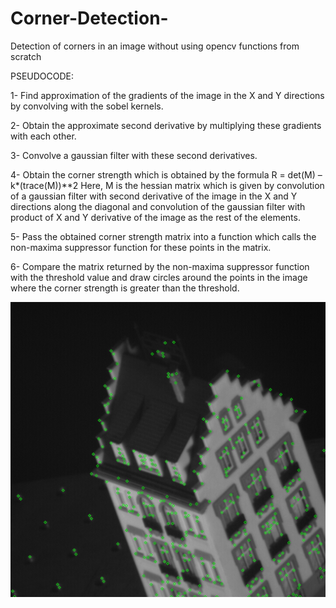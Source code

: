 # Corner-Detection-
Detection of corners in an image without using opencv functions from scratch

PSEUDOCODE:

1-	Find approximation of the gradients of the image in the X and Y directions by convolving with the sobel kernels.

2-	Obtain the approximate second derivative by multiplying these gradients with each other.

3-	Convolve a gaussian filter with these second derivatives.

4-	Obtain the corner strength which is obtained by the formula 
  R = det(M) – k*(trace(M))**2
  Here, M is the hessian matrix which is given by convolution of a gaussian filter with second derivative of the image in the X and Y directions along the diagonal and convolution of the gaussian filter with product of X and Y derivative of the image as the rest of the elements.
 
5-	Pass the obtained corner strength matrix into a function which calls the non-maxima suppressor function for these points in the matrix.

6-	Compare the matrix returned by the non-maxima suppressor function with the threshold value and draw circles around the points in the image where the corner strength is greater than the threshold. 

![alt text](https://github.com/rohitmurali8/Corner-Detection-/blob/master/corners.png)
